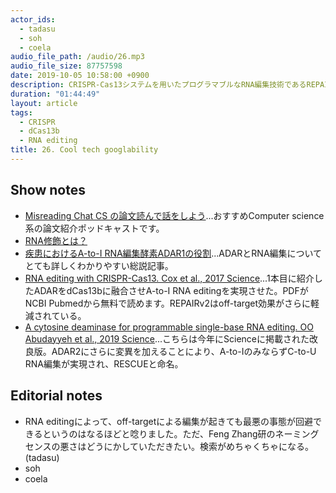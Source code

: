 ```yaml
---
actor_ids:
  - tadasu
  - soh
  - coela
audio_file_path: /audio/26.mp3
audio_file_size: 87757598
date: 2019-10-05 10:58:00 +0900
description: CRISPR-Cas13システムを用いたプログラマブルなRNA編集技術であるREPAIRとRESCUEの原著論文について紹介しました。
duration: "01:44:49"
layout: article
tags: 
  - CRISPR
  - dCas13b
  - RNA editing
title: 26. Cool tech googlability
---
```


## Show notes
- [Misreading Chat CS の論文読んで話をしよう](https://misreading.chat/)...おすすめComputer science系の論文紹介ポッドキャストです。
- [RNA修飾とは？](https://ruo.mbl.co.jp/bio/product/epigenetics/article/RNA-modification.html)
- [疾患におけるA-to-I RNA編集酵素ADAR1の役割](https://seikagaku.jbsoc.or.jp/10.14952/SEIKAGAKU.2016.880593/data/index.html)...ADARとRNA編集についてとても詳しくわかりやすい総説記事。
- [RNA editing with CRISPR-Cas13. Cox et al., 2017 Science](https://www.ncbi.nlm.nih.gov/pmc/articles/PMC5793859/pdf/nihms922827.pdf)...1本目に紹介したADARをdCas13bに融合させA-to-I RNA editingを実現させた。PDFがNCBI Pubmedから無料で読めます。REPAIRv2はoff-target効果がさらに軽減されている。
- [A cytosine deaminase for programmable single-base RNA editing. OO Abudayyeh et al., 2019 Science](https://www.ncbi.nlm.nih.gov/pubmed/31296651)...こちらは今年にScienceに掲載された改良版。ADAR2にさらに変異を加えることにより、A-to-IのみならずC-to-U RNA編集が実現され、RESCUEと命名。

## Editorial notes
- RNA editingによって、off-targetによる編集が起きても最悪の事態が回避できるというのはなるほどと唸りました。ただ、Feng Zhang研のネーミングセンスの悪さはどうにかしていただきたい。検索がめちゃくちゃになる。(tadasu)
- soh
- coela
